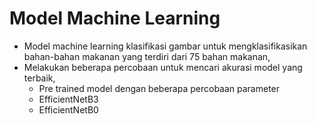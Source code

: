 # **Model Machine Learning**
- Model machine learning klasifikasi gambar untuk mengklasifikasikan bahan-bahan makanan yang terdiri dari 75 bahan makanan,
- Melakukan beberapa percobaan untuk mencari akurasi model yang terbaik,
  - Pre trained model dengan beberapa percobaan parameter 
  - EfficientNetB3
  - EfficientNetB0
